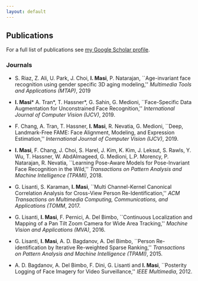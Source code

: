 ```yaml
---
layout: default
---
```


## Publications <a name="publications"></a>

For a full list of publications see [my Google Scholar profile](https://scholar.google.com/citations?user=t4zrDEAAAAAJ&hl=en).

### Journals 

+ S. Riaz, Z. Ali, U. Park, J. Choi, **I. Masi**, P. Natarajan, ``Age-invariant face recognition using gender specific 3D aging modeling,'' _Multimedia Tools and Applications (MTAP)_, 2019

+ **I. Masi**\*  A. Tran\*,  T. Hassner\*,  G. Sahin, G. Medioni, ``Face-Specific Data Augmentation for Unconstrained Face Recognition,'' _International Journal of Computer Vision (IJCV)_, 2019.

+ F. Chang, A. Tran, T. Hassner, **I. Masi**, R. Nevatia, G. Medioni, ``Deep, Landmark-Free FAME: Face Alignment, Modeling, and Expression Estimation,'' _International Journal of Computer Vision (IJCV)_, 2019.

+ **I. Masi**, F. Chang, J. Choi, S. Harel, J. Kim, K. Kim, J. Leksut, S. Rawls, Y. Wu, T. Hassner, W. AbdAlmageed, G. Medioni, L.P. Morency, P. Natarajan, R. Nevatia, ``Learning Pose-Aware Models for Pose-Invariant Face Recognition in the Wild,'' _Transactions on Pattern Analysis and Machine Intelligence (TPAMI)_, 2018.

+ G. Lisanti, S. Karaman, **I. Masi**, ``Multi Channel-Kernel Canonical Correlation Analysis for Cross-View Person Re-Identification,'' _ACM Transactions on Multimedia Computing, Communications, and Applications (TOMM_, 2017.

+ G. Lisanti, **I. Masi**, F. Pernici, A. Del Bimbo,  ``Continuous Localization and Mapping of a Pan Tilt Zoom Camera for Wide Area Tracking,'' _Machine Vision and Applications  (MVA)_, 2016.

+ G. Lisanti, **I. Masi**, A. D. Bagdanov, A. Del Bimbo,  ``Person Re-identification by Iterative Re-weighted Sparse Ranking,'' _Transactions on Pattern Analysis and Machine Intelligence (TPAMI)_, 2015.

+ A. D. Bagdanov, A. Del Bimbo, F. Dini, G. Lisanti and **I. Masi**, ``Posterity Logging of Face Imagery for Video Surveillance,'' _IEEE Multimedia_, 2012.
